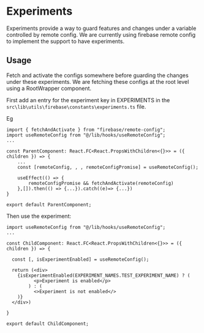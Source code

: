 # Experiments

Experiments provide a way to guard features and changes under a variable controlled by remote config.
We are currently using firebase remote config to implement the support to have experiments.

## Usage

Fetch and activate the configs somewhere before guarding the changes under these experiments. We are fetching these configs at the root level using a RootWrapper component.

First add an entry for the experiment key in EXPERIMENTS in the `src\lib\utils\firebase\constants\experiments.ts` file.

Eg

```
import { fetchAndActivate } from "firebase/remote-config";
import useRemoteConfig from "@/lib/hooks/useRemoteConfig";
...

const ParentComponent: React.FC<React.PropsWithChildren<{}>> = ({ children }) => {
    ...
    const [remoteConfig, , , remoteConfigPromise] = useRemoteConfig();

    useEffect(() => {
        remoteConfigPromise && fetchAndActivate(remoteConfig)
    },[]).then(() => {...}).catch((e)=> {...})
}

export default ParentComponent;
```

Then use the experiment:

```
import useRemoteConfig from "@/lib/hooks/useRemoteConfig";
...

const ChildComponent: React.FC<React.PropsWithChildren<{}>> = ({ children }) => {

  const [, isExperimentEnabled] = useRemoteConfig();

  return (<div>
    {isExperimentEnabled(EXPERIMENT_NAMES.TEST_EXPERIMENT_NAME) ? (
          <p>Experiment is enabled</p>
        ) : (
          <>Experiment is not enabled</>
    )}
  </div>)

}

export default ChildComponent;
```
